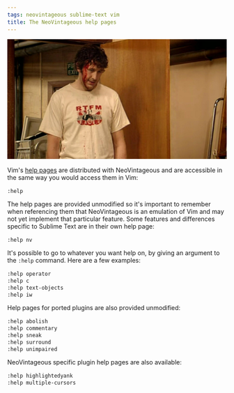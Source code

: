 ```yaml
---
tags: neovintageous sublime-text vim
title: The NeoVintageous help pages
---
```


![Chris O'Dowd in the IT Crowd (2006)](/assets/2023-05-14-chris-o-dowd-in-the-it-crowd.webp)

Vim's [help pages](https://vimhelp.org) are distributed with NeoVintageous and are accessible in the same way you would access them in Vim:

```vim
:help
```

The help pages are provided unmodified so it's important to remember when referencing them that NeoVintageous is an emulation of Vim and may not yet implement that particular feature. Some features and differences specific to Sublime Text are in their own help page:

```vim
:help nv
```

It's possible to go to whatever you want help on, by giving an argument to the `:help` command. Here are a few examples:

```vim
:help operator
:help c
:help text-objects
:help iw
```

Help pages for ported plugins are also provided unmodified:

```vim
:help abolish
:help commentary
:help sneak
:help surround
:help unimpaired
```

NeoVintageous specific plugin help pages are also available:

```vim
:help highlightedyank
:help multiple-cursors
```
